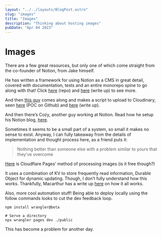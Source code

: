 
```yaml
---
layout: "../../layouts/BlogPost.astro"
slug: "images"
title: "Images"
description: "Thinking about hosting images"
pubDate: "Apr 04 2023"
---
```


# Images


There are a few great resources, but only one of which come straight from the co-founder of Notion, from Jake himself.


He has written a framework for using Notion as a CMS in great detail, covered with documentation, tests and an entire monorepo spine to go along with that! Click [here](https://github.com/justjake/monorepo/blob/main/packages/notion-api/README.md) (repo) and [here](https://jake.tl/projects/notion-api#solving-image-hosting) (write up) to see more.


And then [this guy](https://github.com/guillermodlpa) comes along and makes a script to upload to Cloudinary, seen [here](https://github.com/guillermodlpa/site/pull/3) (POC on Github) and [here](https://guillermodlpa.com/blog/how-to-render-images-from-the-notion-api-with-next-js-image-optimization) (write up).


And then there’s Cozy, another guy working at Notion. Read how he setup his Notion blog, [here](https://www.coryetzkorn.com/blog/how-the-notion-api-powers-my-blog).


Sometimes it seems to be a small part of a system, so small it makes no sense to exist. Anyway, I can fully takeaway from the details of implementation and thought process here, as a friend puts it:


> Nothing better than someone else with a problem similar to yours that they’ve overcome


[Here](https://blog.cloudflare.com/building-full-stack-with-pages/) is Cloudflare Pages’ method of processing images (is it free though?)


It uses a combination of KV to store frequently read information, Durable Object for dynamic updating. Though, I don’t fully understand how this works. Thankfully, Macarthur has a write up [here](https://www.macarthur.me/posts/serving-notion-presigned-images-with-cloudflare) on how it all works.


Also, more cool automation stuff! Being able to deploy locally using the follow commands looks to cut the dev feedback loop.


```shell
npm install wrangler@beta

# Serve a directory
npx wrangler pages dev ./public
```


This has become a problem for another day.

